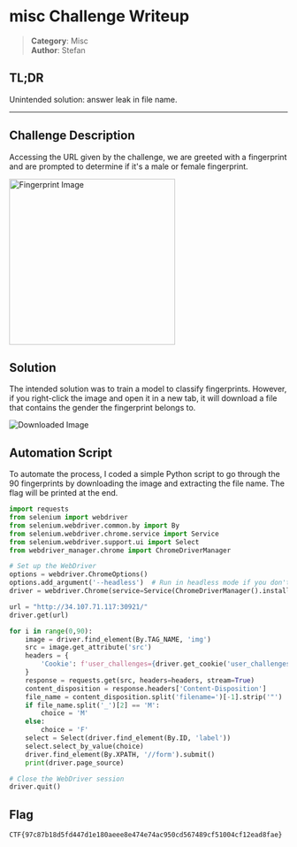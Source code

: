 # misc Challenge Writeup

> **Category**: Misc\
> **Author**: Stefan

## TL;DR
Unintended solution: answer leak in file name.

---

## Challenge Description
Accessing the URL given by the challenge, we are greeted with a fingerprint and are prompted to determine if it's a male or female fingerprint.

<img src="https://i.imgur.com/EFo6c01.png" alt="Fingerprint Image" width="300"/>

## Solution
The intended solution was to train a model to classify fingerprints. However, if you right-click the image and open it in a new tab, it will download a file that contains the gender the fingerprint belongs to.

![Downloaded Image](https://i.imgur.com/vaRMdiy.png)

## Automation Script
To automate the process, I coded a simple Python script to go through the 90 fingerprints by downloading the image and extracting the file name. The flag will be printed at the end.

```python
import requests
from selenium import webdriver
from selenium.webdriver.common.by import By
from selenium.webdriver.chrome.service import Service
from selenium.webdriver.support.ui import Select
from webdriver_manager.chrome import ChromeDriverManager

# Set up the WebDriver
options = webdriver.ChromeOptions()
options.add_argument('--headless')  # Run in headless mode if you don't need a GUI
driver = webdriver.Chrome(service=Service(ChromeDriverManager().install()), options=options)

url = "http://34.107.71.117:30921/"
driver.get(url)

for i in range(0,90):
    image = driver.find_element(By.TAG_NAME, 'img')
    src = image.get_attribute('src')
    headers = {
        'Cookie': f'user_challenges={driver.get_cookie('user_challenges')['value']}'
    }
    response = requests.get(src, headers=headers, stream=True)
    content_disposition = response.headers['Content-Disposition']
    file_name = content_disposition.split('filename=')[-1].strip('"')
    if file_name.split('_')[2] == 'M':
        choice = 'M'
    else:
        choice = 'F'
    select = Select(driver.find_element(By.ID, 'label'))
    select.select_by_value(choice)
    driver.find_element(By.XPATH, '//form').submit()
    print(driver.page_source)

# Close the WebDriver session
driver.quit()
```

## Flag
`CTF{97c87b18d5fd447d1e180aeee8e474e74ac950cd567489cf51004cf12ead8fae}`